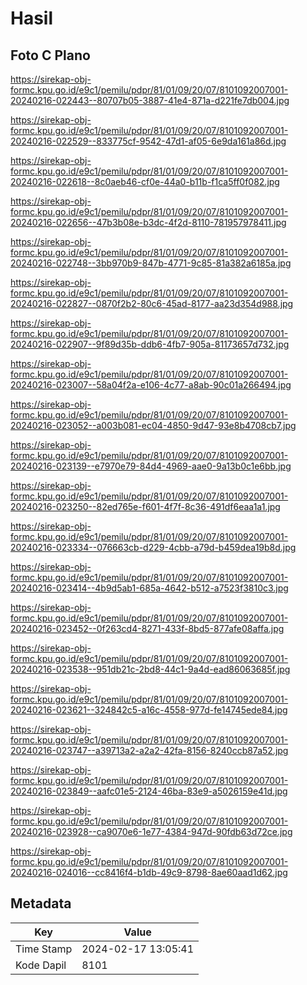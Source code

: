 # Hasil

## Foto C Plano

https://sirekap-obj-formc.kpu.go.id/e9c1/pemilu/pdpr/81/01/09/20/07/8101092007001-20240216-022443--80707b05-3887-41e4-871a-d221fe7db004.jpg

https://sirekap-obj-formc.kpu.go.id/e9c1/pemilu/pdpr/81/01/09/20/07/8101092007001-20240216-022529--833775cf-9542-47d1-af05-6e9da161a86d.jpg

https://sirekap-obj-formc.kpu.go.id/e9c1/pemilu/pdpr/81/01/09/20/07/8101092007001-20240216-022618--8c0aeb46-cf0e-44a0-b11b-f1ca5ff0f082.jpg

https://sirekap-obj-formc.kpu.go.id/e9c1/pemilu/pdpr/81/01/09/20/07/8101092007001-20240216-022656--47b3b08e-b3dc-4f2d-8110-781957978411.jpg

https://sirekap-obj-formc.kpu.go.id/e9c1/pemilu/pdpr/81/01/09/20/07/8101092007001-20240216-022748--3bb970b9-847b-4771-9c85-81a382a6185a.jpg

https://sirekap-obj-formc.kpu.go.id/e9c1/pemilu/pdpr/81/01/09/20/07/8101092007001-20240216-022827--0870f2b2-80c6-45ad-8177-aa23d354d988.jpg

https://sirekap-obj-formc.kpu.go.id/e9c1/pemilu/pdpr/81/01/09/20/07/8101092007001-20240216-022907--9f89d35b-ddb6-4fb7-905a-81173657d732.jpg

https://sirekap-obj-formc.kpu.go.id/e9c1/pemilu/pdpr/81/01/09/20/07/8101092007001-20240216-023007--58a04f2a-e106-4c77-a8ab-90c01a266494.jpg

https://sirekap-obj-formc.kpu.go.id/e9c1/pemilu/pdpr/81/01/09/20/07/8101092007001-20240216-023052--a003b081-ec04-4850-9d47-93e8b4708cb7.jpg

https://sirekap-obj-formc.kpu.go.id/e9c1/pemilu/pdpr/81/01/09/20/07/8101092007001-20240216-023139--e7970e79-84d4-4969-aae0-9a13b0c1e6bb.jpg

https://sirekap-obj-formc.kpu.go.id/e9c1/pemilu/pdpr/81/01/09/20/07/8101092007001-20240216-023250--82ed765e-f601-4f7f-8c36-491df6eaa1a1.jpg

https://sirekap-obj-formc.kpu.go.id/e9c1/pemilu/pdpr/81/01/09/20/07/8101092007001-20240216-023334--076663cb-d229-4cbb-a79d-b459dea19b8d.jpg

https://sirekap-obj-formc.kpu.go.id/e9c1/pemilu/pdpr/81/01/09/20/07/8101092007001-20240216-023414--4b9d5ab1-685a-4642-b512-a7523f3810c3.jpg

https://sirekap-obj-formc.kpu.go.id/e9c1/pemilu/pdpr/81/01/09/20/07/8101092007001-20240216-023452--0f263cd4-8271-433f-8bd5-877afe08affa.jpg

https://sirekap-obj-formc.kpu.go.id/e9c1/pemilu/pdpr/81/01/09/20/07/8101092007001-20240216-023538--951db21c-2bd8-44c1-9a4d-ead86063685f.jpg

https://sirekap-obj-formc.kpu.go.id/e9c1/pemilu/pdpr/81/01/09/20/07/8101092007001-20240216-023621--324842c5-a16c-4558-977d-fe14745ede84.jpg

https://sirekap-obj-formc.kpu.go.id/e9c1/pemilu/pdpr/81/01/09/20/07/8101092007001-20240216-023747--a39713a2-a2a2-42fa-8156-8240ccb87a52.jpg

https://sirekap-obj-formc.kpu.go.id/e9c1/pemilu/pdpr/81/01/09/20/07/8101092007001-20240216-023849--aafc01e5-2124-46ba-83e9-a5026159e41d.jpg

https://sirekap-obj-formc.kpu.go.id/e9c1/pemilu/pdpr/81/01/09/20/07/8101092007001-20240216-023928--ca9070e6-1e77-4384-947d-90fdb63d72ce.jpg

https://sirekap-obj-formc.kpu.go.id/e9c1/pemilu/pdpr/81/01/09/20/07/8101092007001-20240216-024016--cc8416f4-b1db-49c9-8798-8ae60aad1d62.jpg


## Metadata

| Key        | Value               |
| ---------- | ------------------- |
| Time Stamp | 2024-02-17 13:05:41 |
| Kode Dapil | 8101                |



